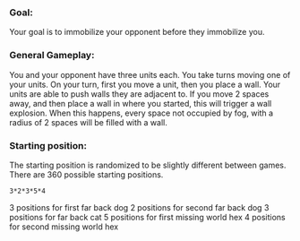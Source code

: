 

### Goal:

Your goal is to immobilize your opponent before they immobilize you.

### General Gameplay:

You and your opponent have three units each. You take turns moving one of your units. On your turn, first you move a unit, then you place a wall. Your units are able to push walls they are adjacent to. If you move 2 spaces away, and then place a wall in where you started, this will trigger a wall explosion. When this happens, every space not occupied by fog, with a radius of 2 spaces will be filled with a wall.

### Starting position:

The starting position is randomized to be slightly different between games. There are 360 possible starting positions. 

`3*2*3*5*4`

3 positions for first far back dog
2 positions for second far back dog
3 positions for far back cat
5 positions for first missing world hex
4 positions for second missing world hex


